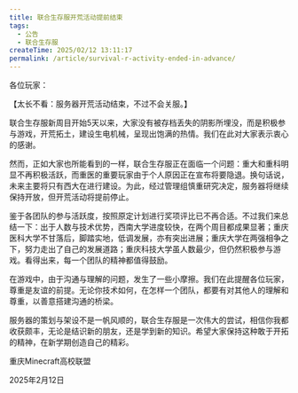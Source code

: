 ```yaml
---
title: 联合生存服开荒活动提前结束
tags:
  - 公告
  - 联合生存服
createTime: 2025/02/12 13:11:17
permalink: /article/survival-r-activity-ended-in-advance/
---
```

各位玩家：

【太长不看：服务器开荒活动结束，不过不会关服。】

联合生存服新周目开始5天以来，大家没有被存档丢失的阴影所埋没，而是积极参与游戏，开荒拓土，建设生电机械，呈现出饱满的热情。我们在此对大家表示衷心的感谢。

然而，正如大家也所能看到的一样，联合生存服正在面临一个问题：重大和重科明显不再积极活跃，而重医的重要玩家由于个人原因正在宣布将要隐退。换句话说，未来主要将只有西大在进行建设。为此，经过管理组慎重研究决定，服务器将继续保持开放，但开荒活动将提前停止。

鉴于各团队的参与活跃度，按照原定计划进行奖项评比已不再合适。不过我们来总结一下：出于人数与技术优势，西南大学进度较快，在两个周目都成果显著；重庆医科大学不甘落后，脚踏实地，低调发展，亦有突出进展；重庆大学在两强相争之下，努力走出了自己的发展道路；重庆科技大学虽人数最少，但仍然积极参与游戏。看得出来，每一个团队的精神都值得鼓励。

在游戏中，由于沟通与理解的问题，发生了一些小摩擦。我们在此提醒各位玩家，尊重是友谊的前提。无论你技术如何，在怎样一个团队，都要有对其他人的理解和尊重，以善意搭建沟通的桥梁。

服务器的策划与架设不是一帆风顺的，联合生存服是一次伟大的尝试，相信你我都收获颇丰，无论是结识新的朋友，还是学到新的知识。希望大家保持这种敢于开拓的精神，在新学期创造自己的精彩。

重庆Minecraft高校联盟

2025年2月12日

